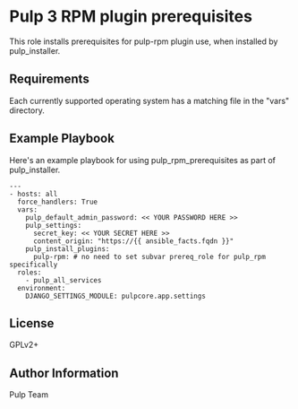 Pulp 3 RPM plugin prerequisites
===============================

This role installs prerequisites for pulp-rpm plugin use, when installed by
pulp_installer.

Requirements
------------

Each currently supported operating system has a matching file in the "vars"
directory.

Example Playbook
----------------

Here's an example playbook for using pulp_rpm_prerequisites as part of pulp_installer.

    ---
    - hosts: all
      force_handlers: True
      vars:
        pulp_default_admin_password: << YOUR PASSWORD HERE >>
        pulp_settings:
          secret_key: << YOUR SECRET HERE >>
          content_origin: "https://{{ ansible_facts.fqdn }}"
        pulp_install_plugins:
          pulp-rpm: # no need to set subvar prereq_role for pulp_rpm specifically
      roles:
        - pulp_all_services
      environment:
        DJANGO_SETTINGS_MODULE: pulpcore.app.settings

License
-------

GPLv2+

Author Information
------------------

Pulp Team
